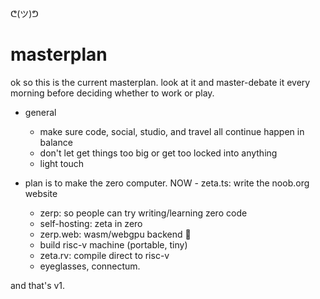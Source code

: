 
ᕦ(ツ)ᕤ
# masterplan

ok so this is the current masterplan. look at it and master-debate it every morning before deciding whether to work or play.

- general
    - make sure code, social, studio, and travel all continue happen in balance
    - don't let get things too big or get too locked into anything
    - light touch

- plan is to make the zero computer.
NOW - zeta.ts: write the noob.org website
    - zerp: so people can try writing/learning zero code
    - self-hosting: zeta in zero
    - zerp.web: wasm/webgpu backend 👀
    - build risc-v machine (portable, tiny)
    - zeta.rv: compile direct to risc-v 
    - eyeglasses, connectum.

and that's v1.